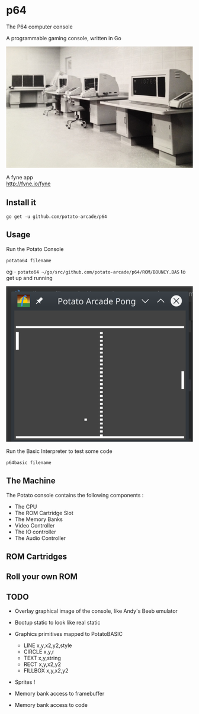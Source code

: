 # p64

The P64 computer console 

A programmable gaming console, written in Go

![potato](potato.jpg)

A fyne app  
http://fyne.io/fyne


## Install it

```
go get -u github.com/potato-arcade/p64
```

## Usage

Run the Potato Console

```
potato64 filename
```

eg - `potato64 ~/go/src/github.com/potato-arcade/p64/ROM/BOUNCY.BAS` to get up and running

![pong](pong.gif)

Run the Basic Interpreter to test some code
```
p64basic filename
```


## The Machine

The Potato console contains the following components :

- The CPU
- The ROM Cartridge Slot
- The Memory Banks
- Video Controller
- The IO controller
- The Audio Controller

## ROM Cartridges

## Roll your own ROM


## TODO

- Overlay graphical image of the console, like Andy's Beeb emulator

- Bootup static to look like real static

- Graphics primitives mapped to PotatoBASIC
    - LINE x,y,x2,y2,style
    - CIRCLE x,y,r
    - TEXT x,y,string
    - RECT x,y,x2,y2
    - FILLBOX x,y,x2,y2

- Sprites !

- Memory bank access to framebuffer

- Memory bank access to code

